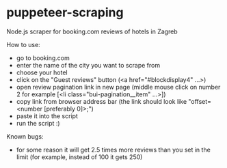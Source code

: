 # puppeteer-scraping
Node.js scraper for booking.com reviews of hotels in Zagreb

How to use:
- go to booking.com
- enter the name of the city you want to scrape from
- choose your hotel
- click on the "Guest reviews" button (<a href="#blockdisplay4" ...>)
- open review pagination link in new page (middle mouse click on number 2 for example [<li class="bui-pagination__item" ...>])
- copy link from browser address bar (the link should look like "<beginning of the link>offset=<number [preferably 0]>;")
- paste it into the script
- run the script :) 

Known bugs:
- for some reason it will get 2.5 times more reviews than you set in the limit (for example, instead of 100 it gets 250)

